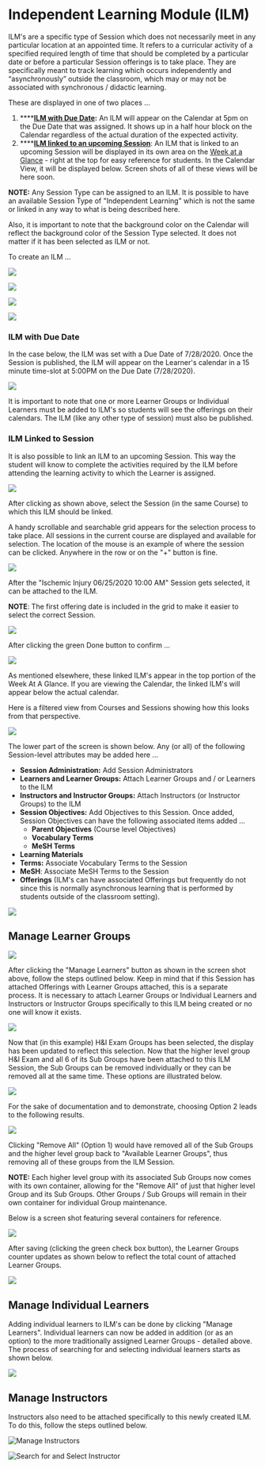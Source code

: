 # Independent Learning Module \(ILM\)

ILM's are a specific type of Session which does not necessarily meet in any particular location at an appointed time. It refers to a curricular activity of a specified required length of time that should be completed by a particular date or before a particular Session offerings is to take place. They are specifically meant to track learning which occurs independently and “asynchronously” outside the classroom, which may or may not be associated with synchronous / didactic learning. 

These are displayed in one of two places ...

1. \*\*\*\*[**ILM with Due Date**](https://iliosproject.gitbook.io/ilios-user-guide/courses-and-sessions/sessions/independent-learning-module-ilm#ilm-with-due-date)**:** An ILM will appear on the Calendar at 5pm on the Due Date that was assigned. It shows up in a half hour block on the Calendar regardless of the actual duration of the expected activity.
2. \*\*\*\*[**ILM linked to an upcoming Session**](https://iliosproject.gitbook.io/ilios-user-guide/courses-and-sessions/sessions/independent-learning-module-ilm#ilm-linked-to-session): An ILM that is linked to an upcoming Session will be displayed in its own area on the [Week at a Glance](https://iliosproject.gitbook.io/ilios-user-guide/dashboard/week-at-a-glance) - right at the top for easy reference for students. In the Calendar View, it will be displayed below. Screen shots of all of these views will be here soon.

**NOTE:** Any Session Type can be assigned to an ILM. It is possible to have an available Session Type of "Independent Learning" which is not the same or linked in any way to what is being described here.

Also, it is important to note that the background color on the Calendar will reflect the background color of the Session Type selected. It does not matter if it has been selected as ILM or not.

To create an ILM ...

![](../../.gitbook/assets/fndcrs1.png)

![](../../.gitbook/assets/fndcrs2.png)

![](../../.gitbook/assets/fndcrs3.png)

![](../../.gitbook/assets/fndcrs4.png)

### ILM with Due Date

In the case below, the ILM was set with a Due Date of 7/28/2020. Once the Session is published, the ILM will appear on the Learner's calendar in a 15 minute time-slot at 5:00PM on the Due Date \(7/28/2020\).

![](../../.gitbook/assets/fndcrs5.png)

It is important to note that one or more Learner Groups or Individual Learners must be added to ILM's so students will see the offerings on their calendars. The ILM \(like any other type of session\) must also be published.

### ILM Linked to Session

It is also possible to link an ILM to an upcoming Session. This way the student will know to complete the activities required by the ILM before attending the learning activity to which the Learner is assigned.

![](../../.gitbook/assets/ilm_screen1.png)

After clicking as shown above, select the Session \(in the same Course\) to which this ILM should be linked.

A handy scrollable and searchable grid appears for the selection process to take place. All sessions in the current course are displayed and available for selection. The location of the mouse is an example of where the session can be clicked. Anywhere in the row or on the "+" button is fine.

![](../../.gitbook/assets/ilm_screen2.png)

After the "Ischemic Injury 06/25/2020 10:00 AM" Session gets selected, it can be attached to the ILM. 

**NOTE**: The first offering date is included in the grid to make it easier to select the correct Session.

![](../../.gitbook/assets/ilm_screen3.png)

After clicking the green Done button to confirm ...

![](../../.gitbook/assets/ilm_screen4.png)

As mentioned elsewhere, these linked ILM's appear in the top portion of the Week At A Glance. If you are viewing the Calendar, the linked ILM's will appear below the actual calendar. 

Here is a filtered view from Courses and Sessions showing how this looks from that perspective.

![](../../.gitbook/assets/ilm_screen5.png)

The lower part of the screen is shown below. Any \(or all\) of the following Session-level attributes may be added here ...

* **Session Administration:** Add Session Administrators
* **Learners and Learner Groups:** Attach Learner Groups and / or Learners to the ILM
* **Instructors and Instructor Groups:** Attach Instructors \(or Instructor Groups\) to the ILM
* **Session Objectives:** Add Objectives to this Session. Once added, Session Objectives can have the following associated items added ...
  * **Parent Objectives** \(Course level Objectives\)
  * **Vocabulary Terms** 
  * **MeSH Terms**
* **Learning Materials**
* **Terms:** Associate Vocabulary Terms to the Session
* **MeSH**: Associate MeSH Terms to the Session
* **Offerings** \(ILM's can have associated Offerings but frequently do not since this is normally asynchronous learning that is performed by students outside of the classroom setting\).

![](../../.gitbook/assets/ilm_screen6.png)

## Manage Learner Groups

![](../../.gitbook/assets/ilm_indiv1.png)

After clicking the "Manage Learners" button as shown in the screen shot above, follow the steps outlined below. Keep in mind that if this Session has attached Offerings with Learner Groups attached, this is a separate process. It is necessary to attach Learner Groups or Individual Learners and Instructors or Instructor Groups specifically to this ILM being created or no one will know it exists.

![](../../.gitbook/assets/rw_ilm7.png)

Now that \(in this example\) H&I Exam Groups has been selected, the display has been updated to reflect this selection. Now that the higher level group H&I Exam and all 6 of its Sub Groups have been attached to this ILM Session, the Sub Groups can be removed individually or they can be removed all at the same time. These options are illustrated below.

![](../../.gitbook/assets/rw_ilm8.png)

For the sake of documentation and to demonstrate, choosing Option 2 leads to the following results.

![](../../.gitbook/assets/rw_ilm9.png)

Clicking "Remove All" \(Option 1\) would have removed all of the Sub Groups and the higher level group back to "Available Learner Groups", thus removing all of these groups from the ILM Session.

**NOTE:** Each higher level group with its associated Sub Groups now comes with its own container, allowing for the "Remove All" of just that higher level Group and its Sub Groups. Other Groups / Sub Groups will remain in their own container for individual Group maintenance.

Below is a screen shot featuring several containers for reference.

![](../../.gitbook/assets/rw_ilm10.png)

After saving \(clicking the green check box button\), the Learner Groups counter updates as shown below to reflect the total count of attached Learner Groups.

![](../../.gitbook/assets/rw_ilm11.png)

## Manage Individual Learners

Adding individual learners to ILM's can be done by clicking "Manage Learners". Individual learners can now be added in addition \(or as an option\) to the more traditionally assigned Learner Groups - detailed above. The process of searching for and selecting individual learners starts as shown below. 

![](../../.gitbook/assets/sel_lrnrs1.png)

## Manage Instructors

Instructors also need to be attached specifically to this newly created ILM. To do this, follow the steps outlined below.

![Manage Instructors](../../.gitbook/assets/rw_ilm12.png)

![Search for and Select Instructor](../../.gitbook/assets/rw_ilm13.png)





